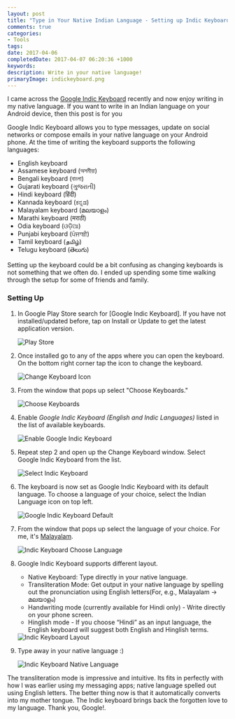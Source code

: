 ```yaml
---
layout: post
title: "Type in Your Native Indian Language - Setting up Indic Keyboard on Your Android Phone"
comments: true
categories: 
- Tools
tags: 
date: 2017-04-06
completedDate: 2017-04-07 06:20:36 +1000
keywords: 
description: Write in your native language!
primaryImage: indickeyboard.png
---
```


I came across the [Google Indic Keyboard](https://play.google.com/store/apps/details?id=com.google.android.apps.inputmethod.hindi&hl=en) recently and now enjoy writing in my native language. If you want to write in an Indian language on your Android device, then this post is for you

Google Indic Keyboard allows you to type messages, update on social networks or compose emails in your native language on your Android phone. At the time of writing the keyboard supports the following languages:

- English keyboard
- Assamese keyboard (অসমীয়া)
- Bengali keyboard (বাংলা)
- Gujarati keyboard (ગુજરાતી)
- Hindi keyboard (हिंदी)
- Kannada keyboard (ಕನ್ನಡ)
- Malayalam keyboard (മലയാളം)
- Marathi keyboard (मराठी)
- Odia keyboard (ଓଡ଼ିଆ)
- Punjabi keyboard (ਪੰਜਾਬੀ)
- Tamil keyboard (தமிழ்)
- Telugu keyboard (తెలుగు)

Setting up the keyboard could be a bit confusing as changing keyboards is not something that we often do. I ended up spending some time walking through the setup for some of friends and family. 

### Setting Up

1. In Google Play Store search for [Google Indic Keyboard]. If you have not installed/updated before, tap on Install or Update to get the latest application version.

    <img alt="Play Store" src="{{site.images_root}}/indicKeyboard_playstore.png"/>

2. Once installed go to any of the apps where you can open the keyboard. On the bottom right corner tap the icon to change the keyboard.            

    <img src="{{site.images_root}}/indicKeyboard_changeKeyboard.png" alt="Change Keyboard Icon" />

3. From the window that pops up select "Choose Keyboards."

    <img src="{{site.images_root}}/indicKeyboard_switch.png" alt ="Choose Keyboards" />

4. Enable *Google Indic Keyboard (English and Indic Languages)* listed in the list of available keyboards.

    <img src="{{site.images_root}}/indicKeyboard_enableIndicKeyboard.png" alt="Enable Google Indic Keyboard" />

5. Repeat step 2 and open up the Change Keyboard window. Select Google Indic Keyboard from the list.

    <img src="{{site.images_root}}/indicKeyboard_selected.png" alt="Select Indic Keyboard" />

6. The keyboard is now set as Google Indic Keyboard with its default language. To choose a language of your choice, select the Indian Language icon on top left.

    <img src="{{site.images_root}}/indicKeyboard_default.png" alt="Google Indic Keyboard Default" />

7. From the window that pops up select the language of your choice. For me, it's [Malayalam](https://en.wikipedia.org/wiki/Malayalam).

    <img src="{{site.images_root}}/indicKeyboard_selectLanguage.png" alt="Indic Keyboard Choose Language" />

8. Google Indic Keyboard supports different layout.
 
    - Native Keyboard: Type directly in your native language.
    - Transliteration Mode: Get output in your native language by spelling out the pronunciation using English letters(For, e.g., Malayalam -> മലയാളം)
    - Handwriting mode (currently available for Hindi only) - Write directly on your phone screen.
    - Hinglish mode - If you choose “Hindi” as an input language, the English keyboard will suggest both English and Hinglish terms.

    <img src="{{site.images_root}}/indicKeyboard_chooseLanguageMode.png" alt="Indic Keyboard Layout" />

9. Type away in your native language :)

    <img src="{{site.images_root}}/indicKeyboard_malayalam.png" alt="Indic Keyboard Native Language" />

The transliteration mode is impressive and intuitive. Its fits in perfectly with how I was earlier using my messaging apps; native language spelled out using English letters. The better thing now is that it automatically converts into my mother tongue. The Indic keyboard brings back the forgotten love to my language. Thank you, Google!.
